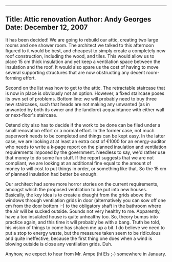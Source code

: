 -----
Title:  Attic renovation
Author: Andy Georges
Date: December 12, 2007
-----







It has been decided! We are going to rebuild our attic, creating two
large rooms and one shower room. The architect we talked to this
afternoon figured to it would be best, and cheapest to simply create a
completely new roof construction, including the wood, and tiles. This
would allow us to place 15 cm thick insulation and yet keep a
ventilation space between the insulation and the roof. It would also
spare us the cost of having to move several supporting structures that
are now obstructing any decent room-forming effort.


Second on the list was how to get to the attic. The retractable
staircase that is now in place is obviously not an option. However, a
fixed staircase poses its own set of problems. Bottom line: we will
probably need to buy three new staircases, such that heads are not
making any unwanted (as in unwanted by both its owner and the landlord)
acquaintance with either wall or next-floor's staircase.


Ostend city also has to decide if the work to be done can be filed under
a small renovation effort or a normal effort. In the former case, not
much paperwork needs to be completed and things can be kept easy. In the
latter case, we are looking at at least an extra cost of €1000 for an
energy-auditor who needs to write a k-page report on the planned
insulation and ventilation requirements imposed by the government.
Needless to say, we'd rather use that money to do some fun stuff. If the
report suggests that we are not compliant, we are looking at an
additional fine equal to the amount of money to will cost to put things
in order, or something like that. So the 15 cm of planned insulation had
better be enough.


Our architect had some more horror stories on the current requirements,
amongst which the proposed ventilation to be put into new houses.
Basically, the key idea is to create a draught from the grids above the
windows through ventilation grids in door (alternatively you can sow off
one cm from the door bottom :-) to the obligatory shaft in the bathroom
where the air will be sucked outside. Sounds not very healthy to me.
Apparently, have a too insulated house is quite unhealthy too. So,
theory bumps into practice again, and this time it will probably be with
a bang. Truth be told, his vision of things to come has shaken me up a
bit. I do believe we need to put a stop to energy waste, but the
measures taken seem to be ridiculous and quite ineffective, because the
first thing one does when a wind is blowing outside is close any
ventilation grids. Duh.


Anyhow, we expect to hear from Mr. Ampe (hi Els ;-) somewhere in
January.




